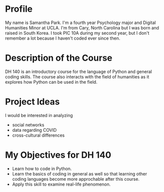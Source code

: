 # Profile
My name is Samantha Park. I'm a fourth year Psychology major and Digital Humanities Minor at UCLA. I'm from Cary, North Carolina but I was born and raised in South Korea. I took PIC 10A during my second year, but I don't remember a lot because I haven't coded ever since then. 

# Description of the Course
DH 140 is an introductory course for the language of Python and general coding skills. The course also interacts with the field of humanities as it explores how Python can be used in the field.

# Project Ideas
I would be interested in analyzing 
* social networks
* data regarding COVID
* cross-cultural differences 

# My Objectives for DH 140
* Learn how to code in Python. 
* Learn the basics of coding in general as well so that learning other coding languages become more approchable after this course. 
* Apply this skill to examine real-life phenomenon.
